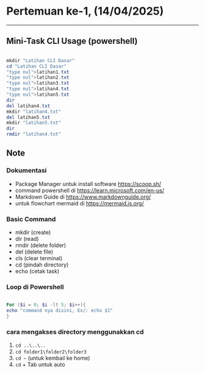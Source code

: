 # Pertemuan ke-1, (14/04/2025)
----------
## Mini-Task CLI Usage (powershell)

``` powershell

mkdir "Latihan CLI Dasar"
cd "Latihan CLI Dasar"
"type nul">latihan1.txt
"type nul">latihan2.txt
"type nul">latihan3.txt
"type nul">latihan4.txt
"type nul">latihan5.txt
dir
del latihan4.txt
mkdir "latihan4.txt"
del latihan5.txt
mkdir "latihan5.txt"
dir
rmdir "latihan4.txt"

```

## Note
### Dokumentasi
- Package Manager untuk install software https://scoop.sh/
- command powershell di https://learn.microsoft.com/en-us/
- Markdown Guide di https://www.markdownguide.org/ 
- untuk flowchart mermaid di https://mermaid.js.org/

### Basic Command
- mkdir (create)
- dir (read) 
- rmdir (delete folder)
- del (delete file)
- cls (clear terminal)
- cd (pindah directory)
- echo (cetak task)

### Loop di Powershell
```powershell

For ($i = 0; $i -lt 5; $i++){
echo "command nya disini, Ex/: echo $1"
}

```
### cara mengakses directory menggunakkan cd
1. ```cd ..\..\..```
2. ```cd folder1\folder2\folder3```
3. ```cd ~``` (untuk kembail ke home)
4. ``` cd ``` + Tab untuk auto

